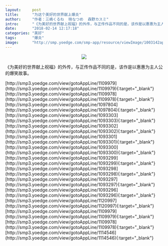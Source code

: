```yaml
---
layout:     post
title:      "为这个美好的世界献上爆炎"
author:     "作者：三嶋くるね  晓なつめ  森野カスミ"
intro:      "《为美好的世界献上祝福》的外传，与正传作品不同的是，该作是以惠惠为主人公的爆笑故事。"
date:       "2018-02-14 12:17:18"
categories: "美好"
tags:       "爆炎"
image:      "http://smp.yoedge.com/smp-app/resource/viewImage/1003142appline.png"
---
```

<div style="text-align: center">
<p><img src="http://smp.yoedge.com/smp-app/resource/viewImage/1003142appline.png"/></p>
</div>
<p class="post-meta">
<span>《为美好的世界献上祝福》的外传，与正传作品不同的是，该作是以惠惠为主人公的爆笑故事。</span>
</p>
[http://smp3.yoedge.com/view/gotoAppLine/1109979](http://smp3.yoedge.com/view/gotoAppLine/1109979){:target="_blank"}
[http://smp3.yoedge.com/view/gotoAppLine/1109978](http://smp3.yoedge.com/view/gotoAppLine/1109978){:target="_blank"}
[http://smp3.yoedge.com/view/gotoAppLine/1097804](http://smp3.yoedge.com/view/gotoAppLine/1097804){:target="_blank"}
[http://smp3.yoedge.com/view/gotoAppLine/1093303](http://smp3.yoedge.com/view/gotoAppLine/1093303){:target="_blank"}
[http://smp3.yoedge.com/view/gotoAppLine/1093302](http://smp3.yoedge.com/view/gotoAppLine/1093302){:target="_blank"}
[http://smp3.yoedge.com/view/gotoAppLine/1093301](http://smp3.yoedge.com/view/gotoAppLine/1093301){:target="_blank"}
[http://smp3.yoedge.com/view/gotoAppLine/1093300](http://smp3.yoedge.com/view/gotoAppLine/1093300){:target="_blank"}
[http://smp3.yoedge.com/view/gotoAppLine/1093299](http://smp3.yoedge.com/view/gotoAppLine/1093299){:target="_blank"}
[http://smp3.yoedge.com/view/gotoAppLine/1093298](http://smp3.yoedge.com/view/gotoAppLine/1093298){:target="_blank"}
[http://smp3.yoedge.com/view/gotoAppLine/1093297](http://smp3.yoedge.com/view/gotoAppLine/1093297){:target="_blank"}
[http://smp3.yoedge.com/view/gotoAppLine/1093296](http://smp3.yoedge.com/view/gotoAppLine/1093296){:target="_blank"}
[http://smp3.yoedge.com/view/gotoAppLine/1120997](http://smp3.yoedge.com/view/gotoAppLine/1120997){:target="_blank"}
[http://smp3.yoedge.com/view/gotoAppLine/1109979](http://smp3.yoedge.com/view/gotoAppLine/1109979){:target="_blank"}
[http://smp3.yoedge.com/view/gotoAppLine/1109978](http://smp3.yoedge.com/view/gotoAppLine/1109978){:target="_blank"}
[http://smp3.yoedge.com/view/gotoAppLine/1114546](http://smp3.yoedge.com/view/gotoAppLine/1114546){:target="_blank"}


